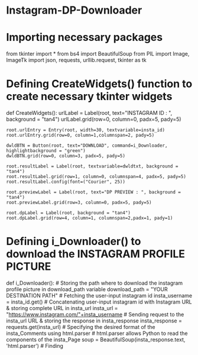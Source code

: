# Instagram-DP-Downloader
# Importing necessary packages
from tkinter import *
from bs4 import BeautifulSoup
from PIL import Image, ImageTk
import json, requests, urllib.request, tkinter as tk

# Defining CreateWidgets() function to create necessary tkinter widgets
def CreateWidgets():
    urlLabel = Label(root, text="INSTAGRAM ID : ", background = "tan4")
    urlLabel.grid(row=0, column=0, padx=5, pady=5)

    root.urlEntry = Entry(root, width=30, textvariable=insta_id)
    root.urlEntry.grid(row=0, column=1,columnspan=2, pady=5)

    dwldBTN = Button(root, text="DOWNLOAD", command=i_Downloader, highlightbackground = "green")
    dwldBTN.grid(row=0, column=3, padx=5, pady=5)

    root.resultLabel = Label(root, textvariable=dwldtxt, background = "tan4")
    root.resultLabel.grid(row=1, column=0, columnspan=4, padx=5, pady=5)
    root.resultLabel.config(font=("Courier", 25))

    root.previewLabel = Label(root, text="DP PREVIEW : ", background = "tan4")
    root.previewLabel.grid(row=3, column=0, padx=5, pady=5)

    root.dpLabel = Label(root, background = "tan4")
    root.dpLabel.grid(row=4, column=1, columnspan=2,padx=1, pady=1)

# Defining i_Downloader() to download the INSTAGRAM PROFILE PICTURE
def i_Downloader():
    # Storing the path where to download the instagram profile picture in download_path variable
    download_path = "YOUR DESTINATION PATH"
    # Fetching the user-input instagram id
    insta_username = insta_id.get()
    # Concatenating user-input instagram id with Instagram URL & storing complete URL in insta_url
    insta_url = "https://www.instagram.com/"+insta_username
    # Sending request to the insta_url URL & storing the response in insta_response
    insta_response =  requests.get(insta_url)
    # Specifying the desired format of the insta_Comments using html.parser
    # html.parser allows Python to read the components of the insta_Page
    soup = BeautifulSoup(insta_response.text, 'html.parser')
    # Finding <script> whose text matches with 'window._sharedData' using re.compile()
    script = soup.find('script', text=re.compile('window._sharedData'))
    # Splitting the text of <script>, 1 time at '=' and fetching the item at index 1
    # followed by removing the ';' from the string and storing the resulting string in page_json
    page_json = script.text.split(' = ', 1)[1].rstrip(';')
    # Parsing the above json page_json string using json_loads() and storing the resulting
    # dictionary in data variable which is a very long dictionary consisting of 19 items
    data = json.loads(page_json)
    # The profile_pic_url is present in value of key 'entry_data' which itself is a dictionary
    dp_url = data['entry_data']['ProfilePage'][0]['graphql']['user']['profile_pic_url_hd']
    # Concatenating download_path with user-input username & .jpg extension & storing it as dp name
    dp_name = download_path+insta_username+'.jpg'
    # Download the profile_pic from dp_url and saving under 'dp_name':
    urllib.request.urlretrieve(dp_url, dp_name)
    # Opening the dp_name image using the open() method of the Image module
    dp_image = Image.open(dp_name)
    # Resizing the image using Image.resize()
    dp_image = dp_image.resize((200, 200), Image.ANTIALIAS)
    # Creating object of PhotoImage() class to display the frame
    image = ImageTk.PhotoImage(dp_image)
    # Configuring the label and displaying the image
    root.dpLabel.config(image=image)
    root.dpLabel.photo = image
    # Displaying success message
    dwldtxt.set('DP DOWNLOADED SUCCESSFULLY')

# Creating object of tk class
root = tk.Tk()

# Setting the title and background color disabling
# the  resizing property of the tkinter window
root.geometry("510x350")
root.title("i-DP DOWNLOADER")
root.config(background = "tan4")

# Creating tkinter variable
insta_id = StringVar()
dwldtxt = StringVar()

# Calling the CreateWidgets() function
CreateWidgets()

# Defining infinite loop to run application
root.mainloop()
